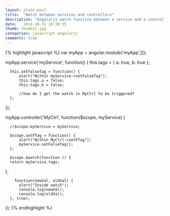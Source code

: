 ```yaml
---
layout: plain-post
title:  "Watch between services and controllers"
description: "Angularjs watch function between a service and a controller. This can be implemented on any controller"
date:   2014-10-31 10:38:25
thumb: thumb11.jpg
categories: javascript angularjs
comments: true
---
```


{% highlight javascript %}
  var myApp = angular.module('myApp',[]);
  
  myApp.service('myService', function() {
      this.tags = {
          a: true,
          b: true
      };
      
      
      this.setFalseTag = function() {
          alert("Within myService->setFalseTag");
          this.tags.a = false;
          this.tags.b = false;
          
          //how do I get the watch in MyCtrl to be triggered?
      };
  });
  
  
  myApp.controller('MyCtrl', function($scope, myService) {
      
      //$scope.myService = myService;
      
      $scope.setFTag = function() {
          alert("Within MyCtrl->setFTag");
          myService.setFalseTag();
      };        
      
      $scope.$watch(function () {
      return myService.tags;
  }, 
                    
        function(newVal, oldVal) {
          alert("Inside watch");
          console.log(newVal);
          console.log(oldVal);
      }, true);
      
  });
{% endhighlight %}

